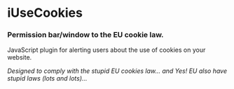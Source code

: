 # iUseCookies
### Permission bar/window to the EU cookie law.


JavaScript plugin for alerting users about the use of cookies on your website.

_Designed to comply with the stupid EU cookies law... and Yes! EU also have stupid laws (lots and lots)..._
